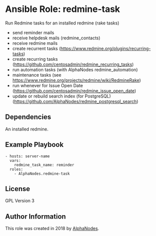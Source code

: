 # Ansible Role: redmine-task

Run Redmine tasks for an installed redmine (rake tasks)

- send reminder mails
- receive helpdesk mails (redmine_contacts)
- receive redmine mails
- create recurrent tasks (https://www.redmine.org/plugins/recurring-tasks)
- create recurring tasks (https://github.com/centosadmin/redmine_recurring_tasks)
- run automation tasks (with AlphaNodes redmine_automation)
- maintenance tasks (see https://www.redmine.org/projects/redmine/wiki/RedmineRake)
- run whenever for Issue Open Date (https://github.com/centosadmin/redmine_issue_open_date)
- update or rebuild search index (for PostgreSQL) (https://github.com/AlphaNodes/redmine_postgresql_search)

## Dependencies

An installed redmine.

## Example Playbook

    - hosts: server-name
      vars:
        redmine_task_name: reminder
      roles:
        - AlphaNodes.redmine-task

## License

GPL Version 3

## Author Information

This role was created in 2018 by [AlphaNodes](https://alphanodes.com/).
